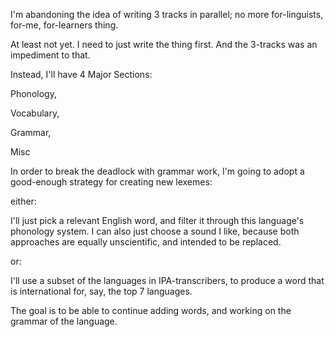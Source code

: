 I'm abandoning the idea of writing 3 tracks in parallel;
no more for-linguists, for-me, for-learners thing.

At least not yet.
I need to just write the thing first.
And the 3-tracks was an impediment to that.

Instead, I'll have 4 Major Sections:

Phonology,

Vocabulary,

Grammar,

Misc 

In order to break the deadlock with grammar work,
I'm going to adopt a good-enough strategy for creating new lexemes:

either:

I'll just pick a relevant English word, 
and filter it through this language's phonology system.
I can also just choose a sound I like,
because both approaches are equally unscientific,
and intended to be replaced.

or:

I'll use a subset of the languages in IPA-transcribers,
to produce a word that is international for, say, the top 7 languages.

The goal is to be able to continue adding words, and working on the grammar of the language.
